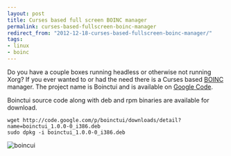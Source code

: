 ```yaml
---
layout: post
title: Curses based full screen BOINC manager
permalink: curses-based-fullscreen-boinc-manager
redirect_from: "2012-12-18-curses-based-fullscreen-boinc-manager/"
tags:
- linux
- boinc
---
```


Do you have a couple boxes running headless or otherwise not running Xorg? If you ever wanted to or had the need there is a Curses based [BOINC](http://boinc.berkeley.edu/) manager. The project name is Boinctui and is available on [Google Code](http://code.google.com/p/boinctui/).

Boinctui source code along with deb and rpm binaries are available for download.

    wget http://code.google.com/p/boinctui/downloads/detail?name=boinctui_1.0.0-0_i386.deb
    sudo dpkg -i boinctui_1.0.0-0_i386.deb

![boincui](/content/img/boinctui.png)
